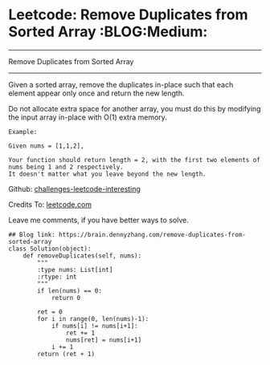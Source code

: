 # Leetcode: Remove Duplicates from Sorted Array     :BLOG:Medium:


---

Remove Duplicates from Sorted Array  

---

Given a sorted array, remove the duplicates in-place such that each element appear only once and return the new length.  

Do not allocate extra space for another array, you must do this by modifying the input array in-place with O(1) extra memory.  

    Example:
    
    Given nums = [1,1,2],
    
    Your function should return length = 2, with the first two elements of nums being 1 and 2 respectively.
    It doesn't matter what you leave beyond the new length.

Github: [challenges-leetcode-interesting](https://github.com/DennyZhang/challenges-leetcode-interesting/tree/master/remove-duplicates-from-sorted-array)  

Credits To: [leetcode.com](https://leetcode.com/problems/remove-duplicates-from-sorted-array/description/)  

Leave me comments, if you have better ways to solve.  

    ## Blog link: https://brain.dennyzhang.com/remove-duplicates-from-sorted-array
    class Solution(object):
        def removeDuplicates(self, nums):
            """
            :type nums: List[int]
            :rtype: int
            """
            if len(nums) == 0:
                return 0
    
            ret = 0
            for i in range(0, len(nums)-1):
                if nums[i] != nums[i+1]:
                    ret += 1
                    nums[ret] = nums[i+1]
                i += 1
            return (ret + 1)